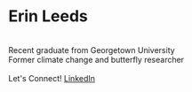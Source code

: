 
<p align="center">
  <h1>Erin Leeds</h1><br>
  <div>Recent graduate from Georgetown University</div>
  <img src-"https://studenthealth.georgetown.edu/wp-content/uploads/sites/68/2019/08/20110414-2-Campus_0142.jpg"/>
  <div>Former climate change and butterfly researcher</div><br>
  <div>
  Let's Connect! <a href="#">LinkedIn</a> 
  <br><br>
</p>
<!--
**erinleeds11/erinleeds11** is a ✨ _special_ ✨ repository because its `README.md` (this file) appears on your GitHub profile.

Here are some ideas to get you started:
<p align="center">
  <h1>Erin Leeds</h1><br>
  <a href="#">Link 1</a> |
  <a href="#">Link 2</a> |
  <a href="#">Link 3</a>
  <br><br>
  <img src="http://s.4cdn.org/image/title/105.gif">
</p>
- 🔭 I’m currently working on ...
- 🌱 I’m currently learning ...
- 👯 I’m looking to collaborate on ...
- 🤔 I’m looking for help with ...
- 💬 Ask me about ...
- 📫 How to reach me: ...
- 😄 Pronouns: ...
- ⚡ Fun fact: ...
-->
